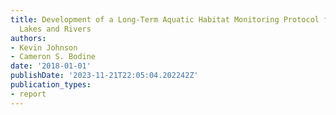 ```yaml
---
title: Development of a Long-Term Aquatic Habitat Monitoring Protocol for Florida
  Lakes and Rivers
authors:
- Kevin Johnson
- Cameron S. Bodine
date: '2018-01-01'
publishDate: '2023-11-21T22:05:04.202242Z'
publication_types:
- report
---
```

